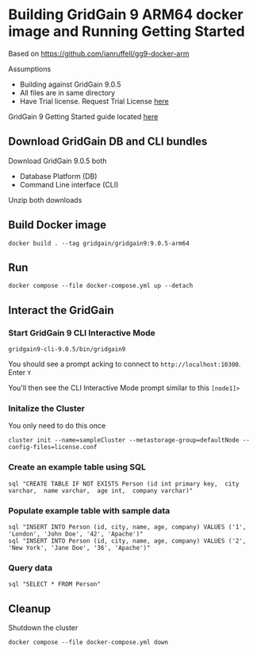 # Building GridGain 9 ARM64 docker image and Running Getting Started

Based on https://github.com/ianruffell/gg9-docker-arm

Assumptions

- Building against GridGain 9.0.5
- All files are in same directory
- Have Trial license. Request Trial License [here](https://www.gridgain.com/tryfree#modal-key-form)

GridGain 9 Getting Started guide located [here](https://www.gridgain.com/docs/gridgain9/latest/quick-start/getting-started-guide)

## Download GridGain DB and CLI bundles

Download GridGain 9.0.5 both

- Database Platform (DB)
- Command Line interface (CLI)

Unzip both downloads

## Build Docker image

```shell
docker build . --tag gridgain/gridgain9:9.0.5-arm64
```

## Run

```shell
docker compose --file docker-compose.yml up --detach
```

## Interact the GridGain

### Start GridGain 9 CLI Interactive Mode

```shell
gridgain9-cli-9.0.5/bin/gridgain9
```

You should see a prompt acking to connect to `http://localhost:10300`. Enter `Y`

You'll then see the CLI Interactive Mode prompt similar to this `[node1]>`

### Initalize the Cluster

You only need to do this once

```shell
cluster init --name=sampleCluster --metastorage-group=defaultNode --config-files=license.conf
```

### Create an example table using SQL

```shell
sql "CREATE TABLE IF NOT EXISTS Person (id int primary key,  city varchar,  name varchar,  age int,  company varchar)"
```

### Populate example table with sample data

```shell
sql "INSERT INTO Person (id, city, name, age, company) VALUES ('1', 'London', 'John Doe', '42', 'Apache')"
sql "INSERT INTO Person (id, city, name, age, company) VALUES ('2', 'New York', 'Jane Doe', '36', 'Apache')"
```

### Query data

```shell
sql "SELECT * FROM Person"
```

## Cleanup

Shutdown the cluster

```shell
docker compose --file docker-compose.yml down
```
